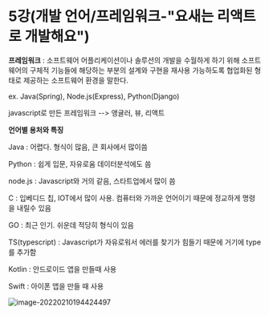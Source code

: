 # 5강(개발 언어/프레임워크-"요새는 리액트로 개발해요")

**프레임워크** : 소프트웨어 어플리케이션이나 솔루션의 개발을 수월하게 하기 위해 소프트웨어의 구체적 기능들에 해당하는 부분의 설계와 구현을 재사용 가능하도록 협업화된 형태로 제공하는 소프트웨어 환경을 말한다.

ex. Java(Spring), Node.js(Express), Python(Django)

javascript로 만든 프레임워크 --> 앵귤러, 뷰, 리액트



**언어별 용처와 특징**

Java : 어렵다. 형식이 많음, 큰 회사에서 많이씀

Python : 쉽게 입문, 자유로움 데이터분석에도 씀

node.js : Javascript와 거의 같음, 스타트업에서 많이 씀

C : 입베디드 칩, IOT에서 많이 사용. 컴퓨터와 가까운 언어이기 때문에 정교하게 명령을 내릴수 있음

GO : 최근 인기. 쉬운데 적당히 형식이 있음

TS(typescript) : Javascript가 자유로워서 에러를 찾기가 힘들기 때문에 거기에 type를 추가함

Kotlin : 안드로이드 앱을 만들때 사용

Swift : 아이폰 앱을 만들 때 사용



![image-20220210194424497](C:/Users/Administrator/AppData/Roaming/Typora/typora-user-images/image-20220210194424497.png)